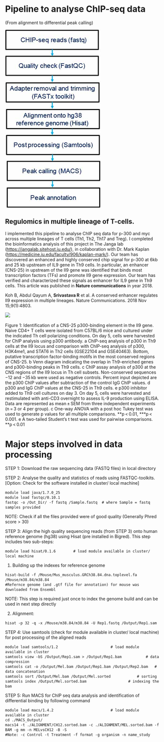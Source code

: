 # Pipeline to analyse ChIP-seq data 
(From alignment to differential peak calling)

![](./CHIP_Pipeline.jpg)

## Regulomics in multiple lineage of T-cells.
I implemented this pipeline to analyse ChIP seq data for p-300 and myc across multiple lineages of T cells (Th1, Th2, Th17
and Treg). I completed the bioinformatics analysis of this project in The Janga lab (https://jangalab.sitehost.iu.edu/), in collaboration with Dr. Mark Kaplan (https://medicine.iu.edu/faculty/906/kaplan-mark/). 
Our team has discovered an enhanced and highly conserved chip signal for p-300 at 6kb and 25 kb upstream of IL9 gene
in Th9 cells. In particular, an enhancer (CNS-25) in upstream of the Il9 gene was identified that binds most transcription factors (TFs) and promote Il9 gene expression. Our team has verified and characterized these signals as enhancer for 
IL9 gene in Th9 cells. This article was published in **Nature communications** in year 2018.

Koh B, Abdul Qayum A, **Srivastava R** et al. A conserved enhancer regulates Il9 expression in multiple lineages. Nature
Communications. 2018 Nov 15;9(1):4803.

![](https://media.springernature.com/full/springer-static/image/art%3A10.1038%2Fs41467-018-07202-0/MediaObjects/41467_2018_7202_Fig1_HTML.png?as=webp)

Figure 1: Identification of a CNS-25 p300-binding element in the Il9 gene. Naive CD4+ T cells were isolated from C57BL/6 mice and cultured under the indicated Th cell polarizing conditions. On day 5, cells were harvested for ChIP analysis using p300 antibody. a ChIP-seq analysis of p300 in Th9 cells at the Il9 locus and comparison with ChIP-seq analysis of p300, H3K4me1, and STAT6 in Th2 cells (GSE22104 and GSE40463). Bottom, putative transcription factor-binding motifs in the most conserved regions of CNS-25. b Venn diagram indicating the overlap in Th9-enriched genes and p300-binding peaks in Th9 cells. c ChIP assay analysis of p300 at the CNS regions of the Il9 locus in Th cell subsets. Non-conserved sequences −12 and −35 kb were used as negative controls. Percent input depicted are the p300 ChIP values after subtraction of the control IgG ChIP values. d p300 and IgG ChIP values at the CNS-25 in Th9 cells. e p300 inhibitor added to Th9 cell cultures on day 3. On day 5, cells were harvested and restimulated with anti-CD3 overnight to assess IL-9 production using ELISA. Data are represented as mean ± SEM from three independent experiments (n = 3 or 4 per group). c One-way ANOVA with a post hoc Tukey test was used to generate p values for all multiple comparisons. **p < 0.01, ***p < 0.001. e A two-tailed Student’s t test was used for pairwise comparisons. **p < 0.01



# Major steps involved in data processing
STEP 1: Download the raw sequencing data (FASTQ files) in local directory

STEP 2: Analyse the quality and statistics of reads using FASTQC-toolkits. 
	[Option: Check for the software installed in cluster/ local machine]

	module load java/1.7.0_25   
	module load fastqc/0.10.1
	fastqc -o /Out_Dir/ -f fastq /Sample.fastq 	# where Sample = fastq samples provided

NOTE: Check if all the files provided were of good quality (Generally Phred score > 30)

STEP 3: Align the high quality sequencing reads (from STEP 3) onto human reference genome (hg38) using Hisat (pre installed in Bigred).
This step includes two sub-steps:

	module load hisat/0.1.6        # load module available in cluster/ local machine
	
   1. Building up the indexes for reference genome  
  	
	hisat-build -f /Mouse/Mus_musculus.GRCh38.84.dna.toplevel.fa /Mouse/m38.84/m38.84    
	#Refernce genome (and .gtf file for annotation) for mouse was downloaded from Ensembl
		
NOTE: This step is required just once to index the genome build and can be used in next step directly

   2. Alignment:
		
	hisat -p 32 -q -x /Mouse/m38.84/m38.84 -U Rep1.fastq /Output/Rep1.sam

STEP 4: Use samtools (check for module available in cluster/ local machine)
	for post processing of the aligned reads
	
	module load samtools/1.2 						# load module available in cluster
	samtools view -bS /Output/Rep1.sam > /Output/Rep1.bam			# data compression
	samtools cat -o /Output/Mel.bam /Output/Rep1.bam /Output/Rep2.bam	# data concatenation 
	samtools sort /Output/Mel.bam /Output/Mel.sorted	 		# sorting
	samtools index /Output/Mel.sorted.bam					# indexing the bam

STEP 5: Run MACS for ChIP seq data analysis and identification of differential binding by following command
	
	module load macs/1.4.2							# load module available in cluster
	cd ./MACS_Output/
	macs14 -t ./ALIGNMENT/CH12.sorted.bam -c ./ALIGNMENT/MEL.sorted.bam -f BAM -g mm -n MELvsCH12 -B -S  
	#Note: -c Control -t Treatment -f format -g organism -n name_study
